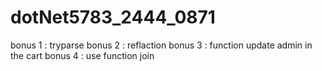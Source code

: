 # dotNet5783_2444_0871
bonus 1 : tryparse
bonus 2 : reflaction
bonus 3 : function update admin in the cart 
bonus 4 : use function join